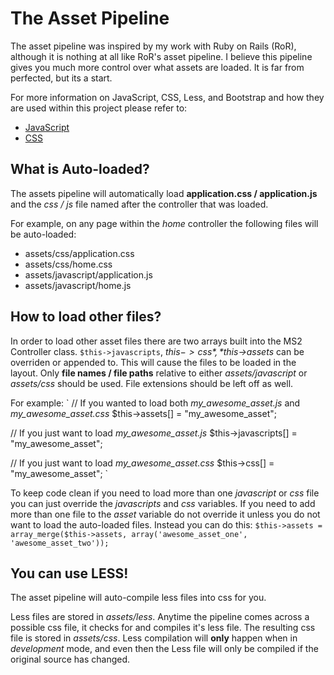 The Asset Pipeline
==================
The asset pipeline was inspired by my work with Ruby on Rails (RoR), although
it is nothing at all like RoR's asset pipeline.  I believe this pipeline
gives you much more control over what assets are loaded.  It is far from
perfected, but its a start.

For more information on JavaScript, CSS, Less, and Bootstrap and how they
are used within this project please refer to:
*   [JavaScript](/JavaScript.md)
*   [CSS](/CSS.md)

What is Auto-loaded?
--------------------
The assets pipeline will automatically load **application.css / application.js** and
the *css / js* file named after the controller that was loaded.

For example, on any page within the *home* controller the following files will be auto-loaded:
*   assets/css/application.css
*   assets/css/home.css
*   assets/javascript/application.js
*   assets/javascript/home.js

How to load other files?
------------------------
In order to load other asset files there are two arrays built into the MS2 Controller
class. `$this->javascripts`, *$this->css*, *$this->assets* can be overriden or appended to.
This will cause the files to be loaded in the layout. Only **file names / file paths**
relative to either *assets/javascript* or *assets/css* should be used.  File extensions
should be left off as well.

For example:
`
// If you wanted to load both *my_awesome_asset.js* and *my_awesome_asset.css*
$this->assets[] = "my_awesome_asset";

// If you just want to load *my_awesome_asset.js*
$this->javascripts[] = "my_awesome_asset";

// If you just want to load *my_awesome_asset.css*
$this->css[] = "my_awesome_asset";
`

To keep code clean if you need to load more than one *javascript* or *css* file you can just override the *javascripts* and *css*
variables.  If you need to add more than one file to the *asset* variable do not override it unless you do not want to load
the auto-loaded files.  Instead you can do this: `$this->assets = array_merge($this->assets, array('awesome_asset_one', 'awesome_asset_two'));`

You can use LESS!
------------------
The asset pipeline will auto-compile less files into css for you.

Less files are stored in *assets/less*.  Anytime the pipeline comes across a possible css file, it checks for
and compiles it's less file.  The resulting css file is stored in *assets/css*.  Less compilation will **only**
happen when in *development* mode, and even then the Less file will only be compiled if the original source has
changed.
